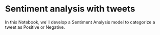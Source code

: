 # Sentiment analysis with tweets
In this Notebook, we'll develop a Sentiment Analysis model to categorize a tweet as Positive or Negative.
